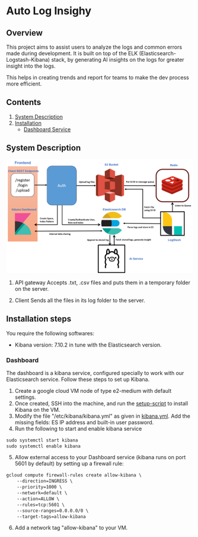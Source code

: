 # Auto Log Insighy

## Overview

This project aims to assist users to analyze the logs and common errors made during development. It is built on top of the ELK (Elasticsearch-Logstash-Kibana) stack, by generating AI insights on the logs for greater insight into the logs.

This helps in creating trends and report for teams to make the dev process more efficient.

## Contents

1. [System Description](#system-description)
2. [Installation](#installation-steps)
    - [Dashboard Service](#dashboard)


## System Description
![Architecture](/architecture.png)
1. API gateway
Accepts .txt, .csv files and puts them in a temporary folder on the server.

2. Client
Sends all the files in its log folder to the server.

## Installation steps
You require the following softwares:
- Kibana version: 7.10.2 in tune with the Elasticsearch version.
### Dashboard
The dashboard is a kibana service, configured specially to work with our Elasticsearch service. Follow these steps to set up Kibana. 
1. Create a google cloud VM node of type e2-medium with default settings.
2. Once created, SSH into the machine, and run the [setup-script](#dashboard_service\kibana_setup.sh) to install Kibana on the VM.
3. Modify the file "/etc/kibana/kibana.yml" as given in [kibana.yml](#dashboard_service\kibana.yaml). Add the missing fields: ES IP address and built-in user password.
4. Run the following to start and enable kibana service

```
sudo systemctl start kibana
sudo systemctl enable kibana
```
5. Allow external access to your Dashboard service (kibana runs on port 5601 by default) by setting up a firewall rule:
```
gcloud compute firewall-rules create allow-kibana \
    --direction=INGRESS \
    --priority=1000 \
    --network=default \
    --action=ALLOW \
    --rules=tcp:5601 \
    --source-ranges=0.0.0.0/0 \
    --target-tags=allow-kibana
```
6. Add a network tag "allow-kibana" to your VM.




